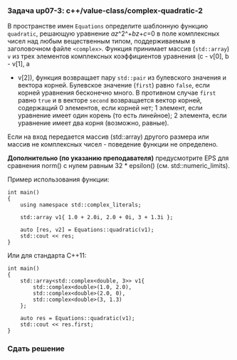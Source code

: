 ### Задача up07-3: c++/value-class/complex-quadratic-2

В пространстве имен `Equations` определите шаблонную функцию
`quadratic`, решающую уравнение *az*^2^+*bz*+*c*=0 в поле комплексных
чисел над любым вещественным типом, поддерживаемым в заголовочном файле
`<complex>`. Функция принимает массив (`std::array`) `v` из трех
элементов комплексных коэффициентов уравнения (c - v\[0\], b - v\[1\], a
- v\[2\]), функция возвращает пару `std::pair` из булевского значения и
вектора корней. Булевское значение (`first`) равно `false`, если корней
уравнения бесконечно много. В противном случае `first` равно `true` и в
векторе `second` возвращается вектор корней, содержащий 0 элементов,
если корней нет; 1 элемент, если уравнение имеет один корень (то есть
линейное); 2 элемента, если уравнение имеет два корня (возможно,
равные).

Если на вход передается массив (std::array) другого размера или массив
не комплексных чисел - поведение функции не определено.

**Дополнительно (по указанию преподавателя)** предусмотрите EPS для
сравнения norm() с нулем равным 32 \* epsilon() (см.
std::numeric\_limits).

Пример использования функции:

    int main()
    {
        using namespace std::complex_literals;

        std::array v1{ 1.0 + 2.0i, 2.0 + 0i, 3 + 1.3i };

        auto [res, v2] = Equations::quadratic(v1);
        std::cout << res;
    }

Или для стандарта C++11:

    int main()
    {
        std::array<std::complex<double, 3>> v1{
            std::complex<double>(1.0, 2.0),
            std::complex<double>(2.0, 0),
            std::complex<double>(3, 1.3)
        };

        auto res = Equations::quadratic(v1);
        std::cout << res.first;
    }

### Сдать решение
